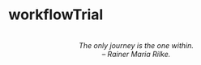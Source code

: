 # workflowTrial
<!-- QUOTE:START -->
<p align="center"><br><i>The only journey is the one within.</i><br><i>– Rainer Maria Rilke.</i><br></p>
<!-- QUOTE:END -->


